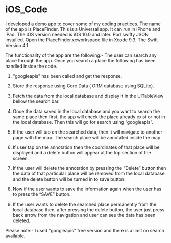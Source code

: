 # iOS_Code
I developed a demo app to cover some of my coding practices. 
The name of the app is PlaceFinder. This is a Universal app. It can run in iPhone and iPad.
The iOS version needed is iOS 10.0 and later. Pod swifty JSON installed. Open the PlaceFinder.xcworkspace file in Xcode 9.3.
The Swift Version 4.1.

The functionality of the app are the following:- 
The user can search any place through the app. Once you search a place the following has been handled inside the code.

1. "googleapis"  has been called and get the response.

2. Store the response using Core Data ( ORM database using SQLite).

3. Fetch the data from the local database and display it in the UITableView bellow the search bar.

4. Once the data saved in the local database and you want to search the same place then first, the app will check the place already exist or not in the local database. Then this will go for search using “googleapis”.

5.  If the user will tap on the searched data, then it will navigate to another page with the map. The search place will be annotated inside the map.

6. If user tap on the annotation then the coordinates of that place will be displayed and a  delete button will appear at the top section of the screen.  

7. If the user will delete the annotation by pressing the “Delete” button then the data of that particular place will be removed from the local database and the delete button will be turned in to save button. 

8. Now if the user wants to save the information again when the user has to press the “SAVE”  button.

9. If the user wants to delete the searched place permanently from the local database then, after pressing the delete button, the user just press back arrow from the navigation and user can see the data has been deleted.

Please note:- I used "googleapis" free version and there is a limit on search available.
